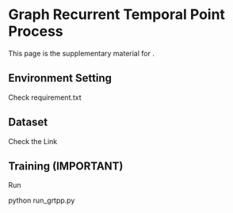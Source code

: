 # Graph Recurrent Temporal Point Process


This page is the supplementary material for <anonymous>.

## Environment Setting 

Check requirement.txt

## Dataset

Check the Link

## Training **(IMPORTANT)**

Run

python run_grtpp.py